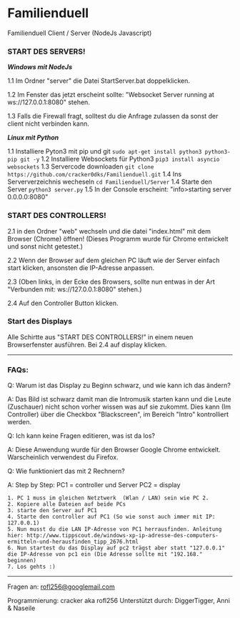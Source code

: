 # Familienduell
Familienduell Client / Server (NodeJs Javascript)

### START DES SERVERS!

___Windows mit NodeJs___

1.1 Im Ordner "server" die Datei StartServer.bat doppelklicken.

1.2 Im Fenster das jetzt erscheint sollte: "Websocket Server running at ws://127.0.0.1:8080" stehen.

1.3 Falls die Firewall fragt, solltest du die Anfrage zulassen da sonst der client nicht verbinden kann.

___Linux mit Python___

1.1 Installiere Pyton3 mit pip und git
`sudo apt-get install python3 python3-pip git -y`
1.2 Installiere Websockets für Python3
`pip3 install asyncio websockets`
1.3 Servercode downloaden
`git clone https://github.com/cracker0dks/Familienduell.git`
1.4 Ins Serververzeichnis wecheseln
`cd Familienduell/Server`
1.4 Starte den Server
`python3 server.py`
1.5 In der Console erscheint: "info>starting server 0.0.0.0:8080"

### START DES CONTROLLERS!

2.1 in den Ordner "web" wechseln und die datei "index.html" mit dem Browser (Chrome) öffnen! (Dieses Programm wurde für Chrome entwickelt und sonst nicht getestet.)

2.2 Wenn der Browser auf dem gleichen PC läuft wie der Server einfach start klicken, ansonsten die IP-Adresse anpassen.

2.3 (Oben links, in der Ecke des Browsers, sollte nun entwas in der Art "Verbunden mit: ws://127.0.0.1:8080" stehen.)

2.4 Auf den Controller Button klicken.

### Start des Displays

Alle Schirtte aus "START DES CONTROLLERS!" in einem neuen Browserfenster ausführen. Bei 2.4 auf display klicken.


---------------------------

### FAQs:
Q: Warum ist das Display zu Beginn schwarz, und wie kann ich das ändern?

A: Das Bild ist schwarz damit man die Intromusik starten kann und die Leute (Zuschauer) nicht schon vorher wissen was auf sie zukommt.
   Dies kann (Im Controller) über die Checkbox "Blackscreen", im Bereich "Intro" kontrolliert werden.

Q: Ich kann keine Fragen editieren, was ist da los?

A: Diese Anwendung wurde für den Browser Google Chrome entwickelt. Warscheinlich verwendest du Firefox.

Q: Wie funktioniert das mit 2 Rechnern?

A: Step by Step: 
	PC1 = controller und Server
	PC2 = display

    1. PC 1 muss im gleichen Netztwerk  (Wlan / LAN) sein wie PC 2.
    2. Kopiere alle Dateien auf beide PCs
    3. starte den Server auf PC1
    4. Starte den controller auf PC1 (So wie sonst auch immer mit IP: 127.0.0.1)
    5. Nun musst du die LAN IP-Adresse von PC1 herrausfinden. Anleitung hier: http://www.tippscout.de/windows-xp-ip-adresse-des-computers-ermitteln-und-herausfinden_tipp_2676.html
    6. Nun startest du das Display auf pc2 trägst aber statt "127.0.0.1" die IP-Adresse von pc1 ein (Die Adresse sollte mit "192.168." beginnen)
    7. Los gehts :)

---------------------------

Fragen an: rofl256@googlemail.com

Programmierung: cracker aka rofl256
Unterstützt durch: DiggerTigger, Anni & Naseile
